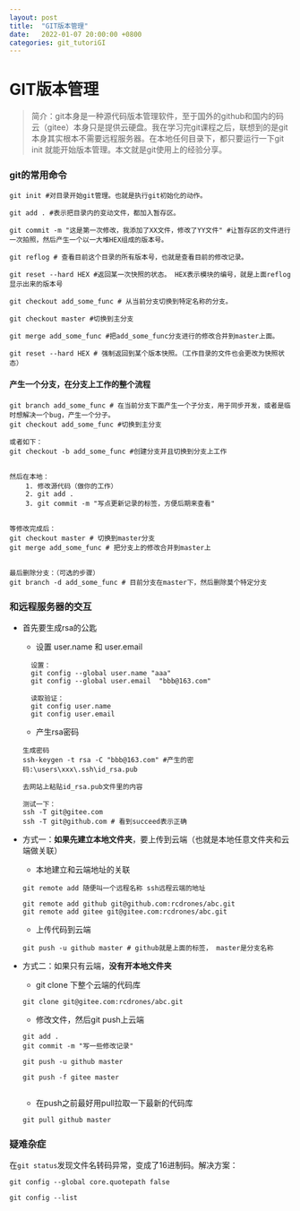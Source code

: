 ```yaml
---
layout: post
title:  "GIT版本管理"
date:   2022-01-07 20:00:00 +0800
categories: git_tutoriGI
---
```


# GIT版本管理

> 简介：git本身是一种源代码版本管理软件，至于国外的github和国内的码云（gitee）本身只是提供云硬盘。我在学习完git课程之后，联想到的是git本身其实根本不需要远程服务器。在本地任何目录下，都只要运行一下git init 就能开始版本管理。本文就是git使用上的经验分享。



### git的常用命令

```
git init #对目录开始git管理。也就是执行git初始化的动作。

git add . #表示把目录内的变动文件，都加入暂存区。

git commit -m "这是第一次修改，我添加了XX文件，修改了YY文件" #让暂存区的文件进行一次拍照，然后产生一个以一大堆HEX组成的版本号。
```

```
git reflog # 查看目前这个目录的所有版本号，也就是查看目前的修改记录。
```
```
git reset --hard HEX #返回某一次快照的状态。 HEX表示模块的编号，就是上面reflog显示出来的版本号 
```

```
git checkout add_some_func # 从当前分支切换到特定名称的分支。
```

```
git checkout master #切换到主分支
```

```
git merge add_some_func #把add_some_func分支进行的修改合并到master上面。
```

```
git reset --hard HEX # 强制返回到某个版本快照。（工作目录的文件也会更改为快照状态）
```



#### 产生一个分支，在分支上工作的整个流程

```
git branch add_some_func # 在当前分支下面产生一个子分支，用于同步开发，或者是临时想解决一个bug，产生一个分子。
git checkout add_some_func #切换到主分支

或者如下：
git checkout -b add_some_func #创建分支并且切换到分支上工作


然后在本地：
	1. 修改源代码（做你的工作）
	2. git add .
	3. git commit -m "写点更新记录的标签，方便后期来查看"


等修改完成后：
git checkout master # 切换到master分支
git merge add_some_func # 把分支上的修改合并到master上


最后删除分支：（可选的步骤）
git branch -d add_some_func # 目前分支在master下，然后删除莫个特定分支
```



### 和远程服务器的交互

* 首先要生成rsa的公匙

  * 设置 user.name 和 user.email

  ```
    设置：
    git config --global user.name "aaa"
    git config --global user.email	"bbb@163.com"
    
    读取验证：
    git config user.name
    git config user.email
  ```

  * 产生rsa密码

  ```
  生成密码
  ssh-keygen -t rsa -C "bbb@163.com" #产生的密码:\users\xxx\.ssh\id_rsa.pub

  去网站上粘贴id_rsa.pub文件里的内容

  测试一下：
  ssh -T git@gitee.com
  ssh -T git@github.com # 看到succeed表示正确

  ```

* 方式一：**如果先建立本地文件夹**，要上传到云端（也就是本地任意文件夹和云端做关联）

  * 本地建立和云端地址的关联

  ```
  git remote add 随便叫一个远程名称 ssh远程云端的地址
    
  git remote add github git@github.com:rcdrones/abc.git
  git remote add gitee git@gitee.com:rcdrones/abc.git
  ```

  * 上传代码到云端

  ```
  git push -u github master # github就是上面的标签， master是分支名称
  ```

* 方式二：如果只有云端，**没有开本地文件夹**

  * git clone 下整个云端的代码库

  ```
  git clone git@gitee.com:rcdrones/abc.git
  ```

  * 修改文件，然后git push上云端

  ```
  git add .
  git commit -m "写一些修改记录"
    
  git push -u github master
    
  git push -f gitee master
    
  ```

  * 在push之前最好用pull拉取一下最新的代码库

  ```
  git pull github master
  ```

    

### 疑难杂症

在`git status`发现文件名转码异常，变成了16进制码。解决方案：

```
git config --global core.quotepath false

git config --list
```





